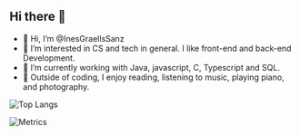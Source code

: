 ## Hi there 👋

<!--
**InesGraellsSanz/InesGraellsSanz** is a ✨ _special_ ✨ repository because its `README.md` (this file) appears on your GitHub profile.

Here are some ideas to get you started:

- 🔭 I’m currently working on ...
- 🌱 I’m currently learning ...
- 👯 I’m looking to collaborate on ...
- 🤔 I’m looking for help with ...
- 💬 Ask me about ...
- 📫 How to reach me: ...
- 😄 Pronouns: ...
- ⚡ Fun fact: ...
-->

- 👋 Hi, I’m @InesGraellsSanz
- 👀 I’m interested in CS and tech in general. I like front-end and back-end Development.
- 🌱 I’m currently working with Java, javascript, C, Typescript and SQL.
- 🔭 Outside of coding, I enjoy reading, listening to music, playing piano, and photography.

<!-- ![Artechz's GitHub stats](https://github-readme-stats.vercel.app/api?username=arnaunau&count_private=true&theme=dark) --->
![Top Langs](https://github-readme-stats.vercel.app/api/top-langs/?username=inesgraellssanz&layout=compact&theme=dark)

![Metrics](http://github-profile-summary-cards.vercel.app/api/cards/profile-details?username=inesgraelssanz&theme=monokai)
